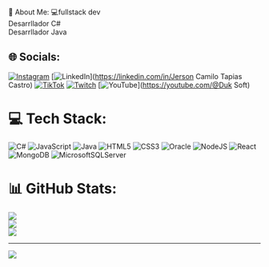 💫 About Me:
💻fullstack dev <br>Desarrllador C#<br>Desarrllador Java<br>


## 🌐 Socials:
[![Instagram](https://img.shields.io/badge/Instagram-%23E4405F.svg?logo=Instagram&logoColor=white)](https://instagram.com/camilo.json) [![LinkedIn](https://img.shields.io/badge/LinkedIn-%230077B5.svg?logo=linkedin&logoColor=white)](https://linkedin.com/in/Jerson Camilo Tapias Castro) [![TikTok](https://img.shields.io/badge/TikTok-%23000000.svg?logo=TikTok&logoColor=white)](https://tiktok.com/@duk.json) [![Twitch](https://img.shields.io/badge/Twitch-%239146FF.svg?logo=Twitch&logoColor=white)](https://twitch.tv/duk_soft) [![YouTube](https://img.shields.io/badge/YouTube-%23FF0000.svg?logo=YouTube&logoColor=white)](https://youtube.com/@Duk Soft) 

# 💻 Tech Stack:
![C#](https://img.shields.io/badge/c%23-%23239120.svg?style=for-the-badge&logo=c-sharp&logoColor=white) ![JavaScript](https://img.shields.io/badge/javascript-%23323330.svg?style=for-the-badge&logo=javascript&logoColor=%23F7DF1E) ![Java](https://img.shields.io/badge/java-%23ED8B00.svg?style=for-the-badge&logo=java&logoColor=white) ![HTML5](https://img.shields.io/badge/html5-%23E34F26.svg?style=for-the-badge&logo=html5&logoColor=white) ![CSS3](https://img.shields.io/badge/css3-%231572B6.svg?style=for-the-badge&logo=css3&logoColor=white) ![Oracle](https://img.shields.io/badge/Oracle-F80000?style=for-the-badge&logo=oracle&logoColor=white) ![NodeJS](https://img.shields.io/badge/node.js-6DA55F?style=for-the-badge&logo=node.js&logoColor=white) ![React](https://img.shields.io/badge/react-%2320232a.svg?style=for-the-badge&logo=react&logoColor=%2361DAFB) ![MongoDB](https://img.shields.io/badge/MongoDB-%234ea94b.svg?style=for-the-badge&logo=mongodb&logoColor=white) ![MicrosoftSQLServer](https://img.shields.io/badge/Microsoft%20SQL%20Sever-CC2927?style=for-the-badge&logo=microsoft%20sql%20server&logoColor=white)

# 📊 GitHub Stats:
![](https://github-readme-stats.vercel.app/api?username=programadorisgod&theme=dark&hide_border=false&include_all_commits=false&count_private=false)<br/>
![](https://github-readme-streak-stats.herokuapp.com/?user=programadorisgod&theme=dark&hide_border=false)<br/>
![](https://github-readme-stats.vercel.app/api/top-langs/?username=programadorisgod&theme=dark&hide_border=false&include_all_commits=false&count_private=false&layout=compact)

---
[![](https://visitcount.itsvg.in/api?id=programadorisgod&icon=0&color=0)](https://visitcount.itsvg.in)

<!-- Proudly created with GPRM ( https://gprm.itsvg.in ) -->
